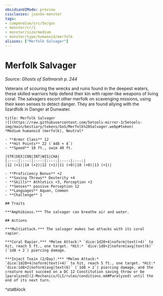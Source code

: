 ```yaml
---
obsidianUIMode: preview
cssclasses: json5e-monster
tags:
- compendium/src/5e/gos
- monster/cr/1
- monster/size/medium
- monster/type/humanoid/merfolk
aliases: ["Merfolk Salvager"]
---
```

# Merfolk Salvager
*Source: Ghosts of Saltmarsh p. 244*  

Veterans of scouring the wrecks and ruins found in the deepest waters, these skilled warriors help defend their kin with rapier-like weapons of living coral. The salvagers escort other merfolk on scavenging missions, using their keen senses to detect danger. They are found allying with the lizardfolk in Danger at Dunwater.

```ad-statblock
title: Merfolk Salvager
![](https://raw.githubusercontent.com/5etools-mirror-3/5etools-img/main/bestiary/tokens/GoS/Merfolk%20Salvager.webp#token)
*Medium humanoid (merfolk), Neutral*

- **Armor Class** 12
- **Hit Points** 22 (`4d8 + 4`)
- **Speed** 10 ft., swim 40 ft.

|STR|DEX|CON|INT|WIS|CHA|
|:---:|:---:|:---:|:---:|:---:|:---:|
|12 (+1)|14 (+2)|12 (+1)|11 (+0)|10 (+0)|13 (+1)|

- **Proficiency Bonus** +2
- **Saving Throws** Dexterity +4
- **Skills** Athletics +3, Perception +2
- **Senses** passive Perception 12
- **Languages** Aquan, Common
- **Challenge** 1

## Traits

***Amphibious.*** The salvager can breathe air and water.

## Actions

***Multiattack.*** The salvager makes two attacks with its coral rapier.

***Coral Rapier.*** *Melee Attack:* `dice:1d20+4|noform|text(+4)` to hit, reach 5 ft., one target. *Hit:* `dice:1d8+2|noform|avg|text(6)` (`1d8 + 2`) piercing damage.

***Inject Toxin (2/Day).*** *Melee Attack:* `dice:1d20+4|noform|text(+4)` to hit, reach 5 ft., one target. *Hit:* `dice:1d8+2|noform|avg|text(6)` (`1d8 + 2`) piercing damage, and the creature must succeed on a DC 12 Constitution saving throw or be [paralyzed](2-Mechanics/CLI/rules/conditions.md#Paralyzed) until the end of its next turn.
```
^statblock